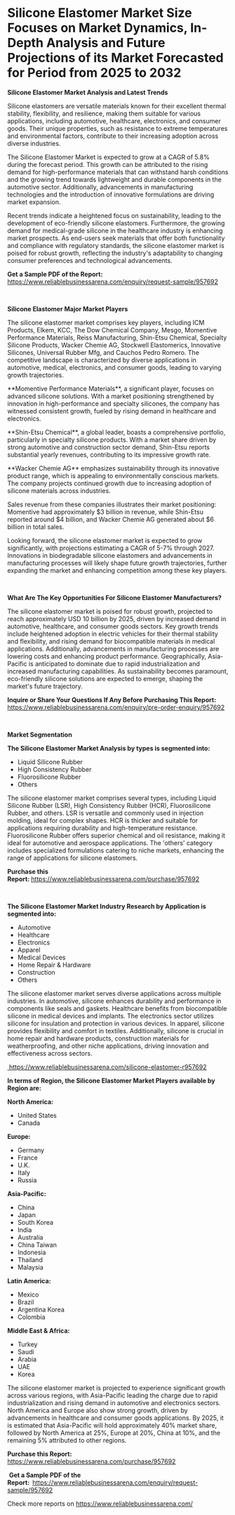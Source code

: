 <p><h1>Silicone Elastomer Market Size Focuses on Market Dynamics, In-Depth Analysis and Future Projections of its Market Forecasted for Period from 2025 to 2032</h1></p><p><strong>Silicone Elastomer Market Analysis and Latest Trends</strong></p>
<p><p>Silicone elastomers are versatile materials known for their excellent thermal stability, flexibility, and resilience, making them suitable for various applications, including automotive, healthcare, electronics, and consumer goods. Their unique properties, such as resistance to extreme temperatures and environmental factors, contribute to their increasing adoption across diverse industries.</p><p>The Silicone Elastomer Market is expected to grow at a CAGR of 5.8% during the forecast period. This growth can be attributed to the rising demand for high-performance materials that can withstand harsh conditions and the growing trend towards lightweight and durable components in the automotive sector. Additionally, advancements in manufacturing technologies and the introduction of innovative formulations are driving market expansion.</p><p>Recent trends indicate a heightened focus on sustainability, leading to the development of eco-friendly silicone elastomers. Furthermore, the growing demand for medical-grade silicone in the healthcare industry is enhancing market prospects. As end-users seek materials that offer both functionality and compliance with regulatory standards, the silicone elastomer market is poised for robust growth, reflecting the industry's adaptability to changing consumer preferences and technological advancements.</p></p>
<p><strong>Get a Sample PDF of the Report:&nbsp;</strong> <a href="https://www.reliablebusinessarena.com/enquiry/request-sample/957692?utm_campaign=3214&utm_medium=2&utm_source=Github&utm_content=ia&utm_term=31032025&utm_id=silicone-elastomer">https://www.reliablebusinessarena.com/enquiry/request-sample/957692</a></p>
<p>&nbsp;</p>
<p><strong>Silicone Elastomer Major Market Players</strong></p>
<p><p>The silicone elastomer market comprises key players, including ICM Products, Elkem, KCC, The Dow Chemical Company, Mesgo, Momentive Performance Materials, Reiss Manufacturing, Shin-Etsu Chemical, Specialty Silicone Products, Wacker Chemie AG, Stockwell Elastomerics, Innovative Silicones, Universal Rubber Mfg, and Cauchos Pedro Romero. The competitive landscape is characterized by diverse applications in automotive, medical, electronics, and consumer goods, leading to varying growth trajectories.</p><p>**Momentive Performance Materials**, a significant player, focuses on advanced silicone solutions. With a market positioning strengthened by innovation in high-performance and specialty silicones, the company has witnessed consistent growth, fueled by rising demand in healthcare and electronics.</p><p>**Shin-Etsu Chemical**, a global leader, boasts a comprehensive portfolio, particularly in specialty silicone products. With a market share driven by strong automotive and construction sector demand, Shin-Etsu reports substantial yearly revenues, contributing to its impressive growth rate.</p><p>**Wacker Chemie AG** emphasizes sustainability through its innovative product range, which is appealing to environmentally conscious markets. The company projects continued growth due to increasing adoption of silicone materials across industries.</p><p>Sales revenue from these companies illustrates their market positioning: Momentive had approximately $3 billion in revenue, while Shin-Etsu reported around $4 billion, and Wacker Chemie AG generated about $6 billion in total sales. </p><p>Looking forward, the silicone elastomer market is expected to grow significantly, with projections estimating a CAGR of 5-7% through 2027. Innovations in biodegradable silicone elastomers and advancements in manufacturing processes will likely shape future growth trajectories, further expanding the market and enhancing competition among these key players.</p></p>
<p>&nbsp;</p>
<p><strong>What Are The Key Opportunities For Silicone Elastomer Manufacturers?</strong></p>
<p><p>The silicone elastomer market is poised for robust growth, projected to reach approximately USD 10 billion by 2025, driven by increased demand in automotive, healthcare, and consumer goods sectors. Key growth trends include heightened adoption in electric vehicles for their thermal stability and flexibility, and rising demand for biocompatible materials in medical applications. Additionally, advancements in manufacturing processes are lowering costs and enhancing product performance. Geographically, Asia-Pacific is anticipated to dominate due to rapid industrialization and increased manufacturing capabilities. As sustainability becomes paramount, eco-friendly silicone solutions are expected to emerge, shaping the market's future trajectory.</p></p>
<p><strong>Inquire or Share Your Questions If Any Before Purchasing This Report:</strong> <a href="https://www.reliablebusinessarena.com/enquiry/pre-order-enquiry/957692?utm_campaign=3214&utm_medium=2&utm_source=Github&utm_content=ia&utm_term=31032025&utm_id=silicone-elastomer">https://www.reliablebusinessarena.com/enquiry/pre-order-enquiry/957692</a></p>
<p>&nbsp;</p>
<p><strong>Market Segmentation</strong></p>
<p><strong>The Silicone Elastomer Market Analysis by types is segmented into:</strong></p>
<p><ul><li>Liquid Silicone Rubber</li><li>High Consistency Rubber</li><li>Fluorosilicone Rubber</li><li>Others</li></ul></p>
<p><p>The silicone elastomer market comprises several types, including Liquid Silicone Rubber (LSR), High Consistency Rubber (HCR), Fluorosilicone Rubber, and others. LSR is versatile and commonly used in injection molding, ideal for complex shapes. HCR is thicker and suitable for applications requiring durability and high-temperature resistance. Fluorosilicone Rubber offers superior chemical and oil resistance, making it ideal for automotive and aerospace applications. The 'others' category includes specialized formulations catering to niche markets, enhancing the range of applications for silicone elastomers.</p></p>
<p><strong>Purchase this Report:&nbsp;</strong><a href="https://www.reliablebusinessarena.com/purchase/957692?utm_campaign=3214&utm_medium=2&utm_source=Github&utm_content=ia&utm_term=31032025&utm_id=silicone-elastomer">https://www.reliablebusinessarena.com/purchase/957692</a></p>
<p>&nbsp;</p>
<p><strong>The Silicone Elastomer Market Industry Research by Application is segmented into:</strong></p>
<p><ul><li>Automotive</li><li>Healthcare</li><li>Electronics</li><li>Apparel</li><li>Medical Devices</li><li>Home Repair & Hardware</li><li>Construction</li><li>Others</li></ul></p>
<p><p>The silicone elastomer market serves diverse applications across multiple industries. In automotive, silicone enhances durability and performance in components like seals and gaskets. Healthcare benefits from biocompatible silicone in medical devices and implants. The electronics sector utilizes silicone for insulation and protection in various devices. In apparel, silicone provides flexibility and comfort in textiles. Additionally, silicone is crucial in home repair and hardware products, construction materials for weatherproofing, and other niche applications, driving innovation and effectiveness across sectors.</p></p>
<p><a href="https://www.reliablebusinessarena.com/silicone-elastomer-r957692?utm_campaign=3214&utm_medium=2&utm_source=Github&utm_content=ia&utm_term=31032025&utm_id=silicone-elastomer">&nbsp;https://www.reliablebusinessarena.com/silicone-elastomer-r957692</a></p>
<p><strong>In terms of Region, the Silicone Elastomer Market Players available by Region are:</strong></p>
<p>
    <p> <strong> North America: </strong>
        <ul>
            <li>United States</li>
            <li>Canada</li>
        </ul>
        </p> 
    <p> <strong> Europe: </strong>
        <ul>
            <li>Germany</li>
            <li>France</li>
            <li>U.K.</li>
            <li>Italy</li>
            <li>Russia</li>
        </ul>
        </p> 
    <p> <strong> Asia-Pacific: </strong>
        <ul>
            <li>China</li>
            <li>Japan</li>
            <li>South Korea</li>
            <li>India</li>
            <li>Australia</li>
            <li>China Taiwan</li>
            <li>Indonesia</li>
            <li>Thailand</li>
            <li>Malaysia</li>
        </ul>
        </p> 
    <p> <strong> Latin America: </strong>
        <ul>
            <li>Mexico</li>
            <li>Brazil</li>
            <li>Argentina Korea</li>
            <li>Colombia</li>
        </ul>
        </p> 
    <p> <strong> Middle East & Africa: </strong>
        <ul>
            <li>Turkey</li>
            <li>Saudi</li>
            <li>Arabia</li>
            <li>UAE</li>
            <li>Korea</li>
        </ul>
    </p>
    </p>
<p><p>The silicone elastomer market is projected to experience significant growth across various regions, with Asia-Pacific leading the charge due to rapid industrialization and rising demand in automotive and electronics sectors. North America and Europe also show strong growth, driven by advancements in healthcare and consumer goods applications. By 2025, it is estimated that Asia-Pacific will hold approximately 40% market share, followed by North America at 25%, Europe at 20%, China at 10%, and the remaining 5% attributed to other regions.</p></p>
<p><strong>Purchase this Report: </strong><a href="https://www.reliablebusinessarena.com/purchase/957692?utm_campaign=3214&utm_medium=2&utm_source=Github&utm_content=ia&utm_term=31032025&utm_id=silicone-elastomer">https://www.reliablebusinessarena.com/purchase/957692</a></p>
<p>&nbsp;<strong>Get a Sample PDF of the Report:&nbsp;&nbsp;</strong><a href="https://www.reliablebusinessarena.com/enquiry/request-sample/957692?utm_campaign=3214&utm_medium=2&utm_source=Github&utm_content=ia&utm_term=31032025&utm_id=silicone-elastomer">https://www.reliablebusinessarena.com/enquiry/request-sample/957692</a></p>
<p><strong></strong></p>
<p>Check more reports on <a href="https://www.reliablebusinessarena.com/?utm_campaign=3214&utm_medium=2&utm_source=Github&utm_content=ia&utm_term=31032025&utm_id=silicone-elastomer">https://www.reliablebusinessarena.com/</a></p>